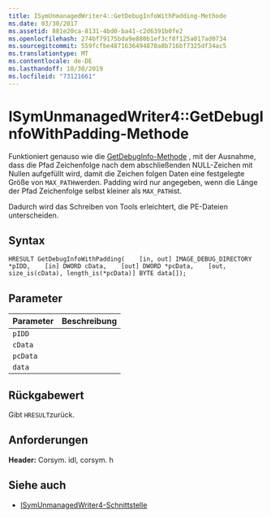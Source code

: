 ```yaml
---
title: ISymUnmanagedWriter4::GetDebugInfoWithPadding-Methode
ms.date: 03/30/2017
ms.assetid: 881e20ca-8131-4bd0-ba41-c2d6391b0fe2
ms.openlocfilehash: 274bf79175bda9e880b1ef3cf8f125a017ad0734
ms.sourcegitcommit: 559fcfbe4871636494870a8b716bf7325df34ac5
ms.translationtype: MT
ms.contentlocale: de-DE
ms.lasthandoff: 10/30/2019
ms.locfileid: "73121661"
---
```

# <a name="isymunmanagedwriter4getdebuginfowithpadding-method"></a>ISymUnmanagedWriter4::GetDebugInfoWithPadding-Methode
Funktioniert genauso wie die [GetDebugInfo-Methode](../../../../docs/framework/unmanaged-api/diagnostics/isymunmanagedwriter-getdebuginfo-method.md) , mit der Ausnahme, dass die Pfad Zeichenfolge nach dem abschließenden NULL-Zeichen mit Nullen aufgefüllt wird, damit die Zeichen folgen Daten eine festgelegte Größe von `MAX_PATH`werden. Padding wird nur angegeben, wenn die Länge der Pfad Zeichenfolge selbst kleiner als `MAX_PATH`ist.  
  
 Dadurch wird das Schreiben von Tools erleichtert, die PE-Dateien unterscheiden.  
  
## <a name="syntax"></a>Syntax  
  
```idl  
HRESULT GetDebugInfoWithPadding(    [in, out] IMAGE_DEBUG_DIRECTORY *pIDD,    [in] DWORD cData,    [out] DWORD *pcData,    [out, size_is(cData), length_is(*pcData)] BYTE data[]);  
```  
  
## <a name="parameters"></a>Parameter  
  
|Parameter|Beschreibung|  
|---------------|-----------------|  
|`pIDD`||  
|`cData`||  
|`pcData`||  
|`data`||  
  
## <a name="return-value"></a>Rückgabewert  
 Gibt `HRESULT`zurück.  
  
## <a name="requirements"></a>Anforderungen  
 **Header:** Corsym. idl, corsym. h  
  
## <a name="see-also"></a>Siehe auch

- [ISymUnmanagedWriter4-Schnittstelle](../../../../docs/framework/unmanaged-api/diagnostics/isymunmanagedwriter4-interface.md)
